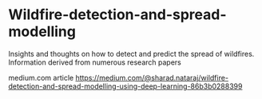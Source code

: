 # Wildfire-detection-and-spread-modelling
Insights and thoughts on how to detect and predict the spread of wildfires. Information derived from numerous research papers

medium.com article https://medium.com/@sharad.nataraj/wildfire-detection-and-spread-modelling-using-deep-learning-86b3b0288399
